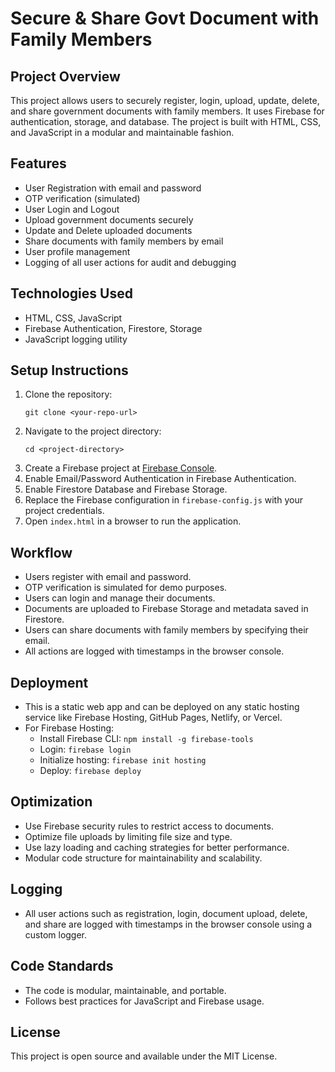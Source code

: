 # Secure & Share Govt Document with Family Members

## Project Overview
This project allows users to securely register, login, upload, update, delete, and share government documents with family members. It uses Firebase for authentication, storage, and database. The project is built with HTML, CSS, and JavaScript in a modular and maintainable fashion.

## Features
- User Registration with email and password
- OTP verification (simulated)
- User Login and Logout
- Upload government documents securely
- Update and Delete uploaded documents
- Share documents with family members by email
- User profile management
- Logging of all user actions for audit and debugging

## Technologies Used
- HTML, CSS, JavaScript
- Firebase Authentication, Firestore, Storage
- JavaScript logging utility

## Setup Instructions
1. Clone the repository:
   ```
   git clone <your-repo-url>
   ```
2. Navigate to the project directory:
   ```
   cd <project-directory>
   ```
3. Create a Firebase project at [Firebase Console](https://console.firebase.google.com/).
4. Enable Email/Password Authentication in Firebase Authentication.
5. Enable Firestore Database and Firebase Storage.
6. Replace the Firebase configuration in `firebase-config.js` with your project credentials.
7. Open `index.html` in a browser to run the application.

## Workflow
- Users register with email and password.
- OTP verification is simulated for demo purposes.
- Users can login and manage their documents.
- Documents are uploaded to Firebase Storage and metadata saved in Firestore.
- Users can share documents with family members by specifying their email.
- All actions are logged with timestamps in the browser console.

## Deployment
- This is a static web app and can be deployed on any static hosting service like Firebase Hosting, GitHub Pages, Netlify, or Vercel.
- For Firebase Hosting:
  - Install Firebase CLI: `npm install -g firebase-tools`
  - Login: `firebase login`
  - Initialize hosting: `firebase init hosting`
  - Deploy: `firebase deploy`

## Optimization
- Use Firebase security rules to restrict access to documents.
- Optimize file uploads by limiting file size and type.
- Use lazy loading and caching strategies for better performance.
- Modular code structure for maintainability and scalability.

## Logging
- All user actions such as registration, login, document upload, delete, and share are logged with timestamps in the browser console using a custom logger.

## Code Standards
- The code is modular, maintainable, and portable.
- Follows best practices for JavaScript and Firebase usage.

## License
This project is open source and available under the MIT License.
